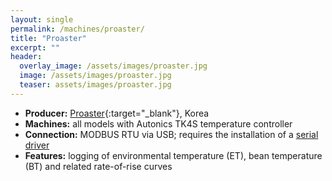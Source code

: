 ```yaml
---
layout: single
permalink: /machines/proaster/
title: "Proaster"
excerpt: ""
header:
  overlay_image: /assets/images/proaster.jpg
  image: /assets/images/proaster.jpg
  teaser: assets/images/proaster.jpg
---
```

* __Producer:__ [Proaster](http://proaster.coffee){:target="_blank"}, Korea
* __Machines:__ all models with Autonics TK4S temperature controller
* __Connection:__ MODBUS RTU via USB; requires the installation of a [serial driver](/modbus_serial/)
* __Features:__ logging of environmental temperature (ET), bean temperature (BT) and related rate-of-rise curves